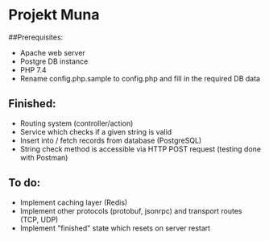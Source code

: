 # Projekt Muna

##Prerequisites:
- Apache web server
- Postgre DB instance
- PHP 7.4
- Rename config.php.sample to config.php and fill in the required DB data

## Finished:
- Routing system (controller/action)
- Service which checks if a given string is valid
- Insert into / fetch records from database (PostgreSQL)
- String check method is accessible via HTTP POST request (testing done with Postman)

## To do:
- Implement caching layer (Redis)
- Implement other protocols (protobuf, jsonrpc) and transport routes (TCP, UDP)
- Implement "finished" state which resets on server restart